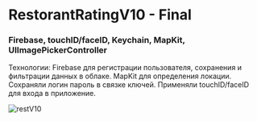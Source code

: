 # RestorantRatingV10 - Final

### Firebase, touchID/faceID, Keychain, MapKit, UIImagePickerController

Технологии:
Firebase для регистрации пользователя, сохранения и фильтрации данных в облаке. MapKit для определения локации. Сохраняли логин пароль в связке ключей. Применяли touchID/faceID для входа в приложение. 

![restV10](https://user-images.githubusercontent.com/30910230/63267818-834b9980-c29b-11e9-994b-5d787ebfb457.gif)
